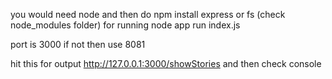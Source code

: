 you would need node and then do npm install express or fs (check node_modules folder)
for running node app run index.js

port is 3000 if not then use 8081

hit this for output http://127.0.0.1:3000/showStories
and then check console
